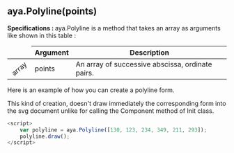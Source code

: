## aya.Polyline(points)

<style>
.empty-space{
    visibility:hidden;
    display:inline-block;
    border:none;
}
.table_1 .thead-row,
.table_2 .thead-row {
    border-top:none;
}
.type_style{
    transform:rotate(-40deg);
}
</style>
<body>
<b>Specifications : </b>  aya.Polyline is a method that takes an array as arguments like shown in this table :
<table class='table_1'>
    <thead>
    <tr class="thead-row">
        <th class="empty-space"></th>
        <th>Argument</th>
        <th>Description</th>
    </tr>
    </thead>
    <tbody>
    <tr>
        <td rowspan='1' class="type_style">array</td>
        <td>points</td>
        <td>
            An array of successive abscissa, ordinate pairs.
        </td>
    </tr>
    </tbody>
</table>
</body>

Here is an example of how you can create a polyline form.
<p>This kind of creation, doesn't draw immediately the corresponding form into the svg document unlike for calling the Component method of Init class.</p>

```js
<script>
    var polyline = aya.Polyline([130, 123, 234, 349, 211, 293]);
    polyline.draw();
</script>
```
